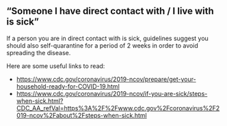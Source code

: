 ## “Someone I have direct contact with / I live with is sick”

If a person you are in direct contact with is sick, guidelines suggest you should also self-quarantine for a period of 2 weeks in order to avoid spreading the disease. 

Here are some useful links to read:
* https://www.cdc.gov/coronavirus/2019-ncov/prepare/get-your-household-ready-for-COVID-19.html
* https://www.cdc.gov/coronavirus/2019-ncov/if-you-are-sick/steps-when-sick.html?CDC_AA_refVal=https%3A%2F%2Fwww.cdc.gov%2Fcoronavirus%2F2019-ncov%2Fabout%2Fsteps-when-sick.html
